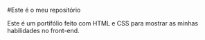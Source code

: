 #Este é o meu repositório 

Este é um portifólio feito com HTML e CSS para mostrar as minhas habilidades no front-end.
